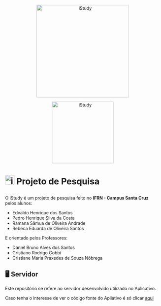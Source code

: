 <p align="center"><img alt="iStudy" width="300px" src="https://i.imgur.com/deTajYU.png"/></p>

<p align="center"><img alt="iStudy" width="200px" src="https://i.imgur.com/Vtvvtge.png"/></p>


# <p><img alt="iStudy" width="30px" src="https://i.imgur.com/GyTvCSo.png"/><span> Projeto de Pesquisa</span></p>
<p>O iStudy é um projeto de pesquisa feito no <strong>IFRN - Campus Santa Cruz</strong> pelos alunos:</p>
<ul>  <li>Edvaldo Henrique dos Santos</li>  <li>Pedro Henrique Silva da Costa</li>  <li>Ramana Sâmua de Oliveira Andrade</li>  <li>Rebeca Eduarda de Oliveira Santos</li></ul>

<p>E orientado pelos Professores:</p>
<ul>  <li>Daniel Bruno Alves dos Santos</li>  <li>Cristiano Rodrigo Gobbi</li>  <li>Cristiane Maria Praxedes de Souza Nóbrega</li>  </ul>

## 🖥 Servidor

<p>Este repositório se refere ao servidor desenvolvido utilizado no Aplicativo.</p>

<p>Caso tenha o interesse de ver o código fonte do Apliativo é só clicar <a href="https://github.com/edvaldinhs/iStudy">aqui</a></p>
